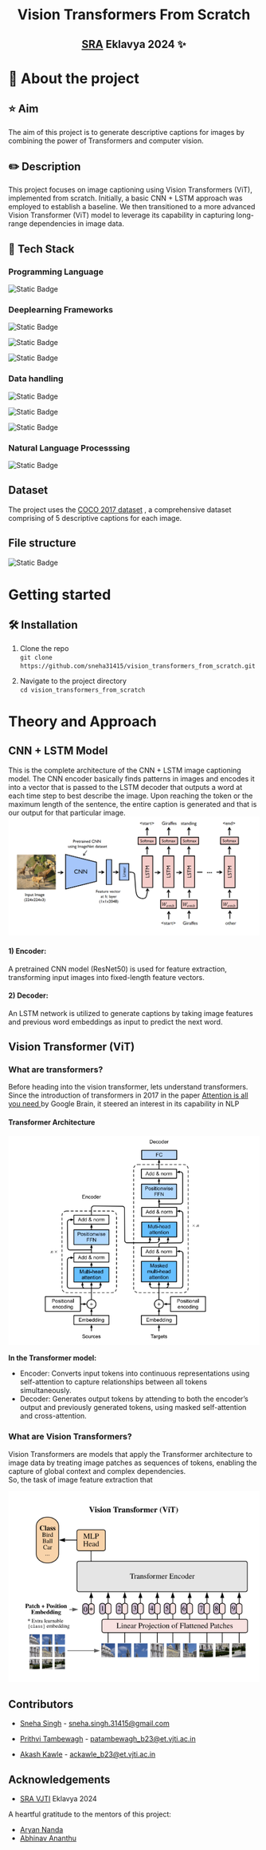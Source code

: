 <p>
<h1 align = "center" > <strong>Vision Transformers From Scratch</strong> <br></h1>

<h2 align = "center">

</p>

[SRA](https://www.sravjti.in/) Eklavya 2024 ✨<br></h2>

<!-- ABOUT PROJECT -->
# 🚀  About the project
## ⭐ Aim
The aim of this project is to generate descriptive captions for images by combining the power of Transformers and computer vision.

## ✏️ Description
This project focuses on image captioning using Vision Transformers (ViT), implemented from scratch. Initially, a basic CNN + LSTM approach was employed to establish a baseline. We then transitioned to a more advanced Vision Transformer (ViT) model to leverage its capability in capturing long-range dependencies in image data.

## 🤖 Tech Stack
### Programming Language
 ![Static Badge](https://img.shields.io/badge/Python-white?style=for-the-badge&logo=python&labelColor=black&color=%5C)

### Deeplearning Frameworks
![Static Badge](https://img.shields.io/badge/Pytorch-orange?style=for-the-badge&logo=pytorch&labelColor=black)

![Static Badge](https://img.shields.io/badge/Tensorflow-orange?style=for-the-badge&logo=Tensorflow&labelColor=black)

![Static Badge](https://img.shields.io/badge/Keras-orange?style=for-the-badge&logo=Keras&labelColor=black)

### Data handling
![Static Badge](https://img.shields.io/badge/Numpy-blue?style=for-the-badge&logo=Numpy&labelColor=black)

![Static Badge](https://img.shields.io/badge/Pandas-blue?style=for-the-badge&logo=Pandas&labelColor=black)

![Static Badge](https://img.shields.io/badge/OpenCV-blue?style=for-the-badge&logo=OpenCV&labelColor=black)

### Natural Language Processsing
![Static Badge](https://img.shields.io/badge/NLTK-silver?style=for-the-badge&logo=python&logoColor=pink&labelColor=black)


## Dataset
The project uses the [COCO 2017 dataset](https://www.kaggle.com/datasets/awsaf49/coco-2017-dataset) , a comprehensive dataset comprising of 5 descriptive captions for each image.<br>


## File structure
![Static Badge](https://img.shields.io/badge/coming%20soon-red?style=flat-square)



<!-- GETTING STARTED -->
# Getting started
## 🛠 Installation
1) Clone the repo<br>
`git clone https://github.com/sneha31415/vision_transformers_from_scratch.git`

2) Navigate to the project directory<br>
`cd vision_transformers_from_scratch` 

<!-- THEORY AND APPROACH -->
# Theory and Approach
## CNN + LSTM Model
This is the complete architecture of the CNN + LSTM image captioning model. The CNN encoder basically finds patterns in images and encodes it into a vector that is passed to the LSTM decoder that outputs a word at each time step to best describe the image. Upon reaching the <end> token or the maximum length of the sentence, the entire caption is generated and that is our output for that particular image.
![cnn+lstm model](assets/image_capt_cnn+lstm.png)

#### 1) Encoder: 
A pretrained CNN model (ResNet50) is used for feature extraction, transforming input images into fixed-length feature vectors.
#### 2) Decoder: 
An LSTM network is utilized to generate captions by taking image features and previous word embeddings as input to predict the next word.


## Vision Transformer (ViT) 
### What are transformers?
Before heading into the vision transformer, lets understand transformers.<br> Since the introduction of transformers in 2017 in the paper [Attention is all you need ](https://arxiv.org/abs/1706.03762)by Google Brain, it steered an interest in its capability in NLP
#### Transformer Architecture
![Transformer](assets/transformer_encoder_decoder.png)
<!-- 
The transformer is an architecture that relies on the concept of attention, a technique used to provide weights to different parts of an input sequence so that a better understanding of its underlying context is achieved. <br>
In addition, transformers process inputs in parallel making them more efficient and scalable in comparison to traditional sequential models such as RNN and LSTM. -->

**In the Transformer model:**

- Encoder: Converts input tokens into continuous representations using self-attention to capture relationships between all tokens simultaneously.
- Decoder: Generates output tokens by attending to both the encoder’s output and previously generated tokens, using masked self-attention and cross-attention.

### What are Vision Transformers?
Vision Transformers are models that apply the Transformer architecture to image data by treating image patches as sequences of tokens, enabling the capture of global context and complex dependencies.<br>
So, the task of image feature extraction that

![ViT](assets/ViT.png)










## Contributors

- [Sneha Singh](https://github.com/sneha31415) - sneha.singh.31415@gmail.com

- [Prithvi Tambewagh](https://github.com/rkt-1597) - patambewagh_b23@et.vjti.ac.in

- [Akash Kawle](https://github.com/shinymack) - ackawle_b23@et.vjti.ac.in

## Acknowledgements 
- [SRA VJTI](https://www.sravjti.in/) Eklavya 2024
  
A heartful gratitude to the mentors of this project:
- [Aryan Nanda](https://github.com/AryanNanda17)
- [Abhinav Ananthu](https://github.com/Herculoxz)
  <br/>


